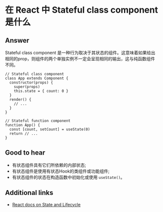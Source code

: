 # 在 React 中 Stateful class component 是什么

## Answer

Stateful class component 是一种行为取决于其状态的组件。这意味着如果给出相同的prop，则组件的两个单独实例不一定会呈现相同的输出，这与纯函数组件不同。

```es6
// Stateful class component
class App extends Component {
  constructor(props) {
    super(props)
    this.state = { count: 0 }
  }
  render() {
    // ...
  }
}

// Stateful function component
function App() {
  const [count, setCount] = useState(0)
  return // ...
}
```

## Good to hear

* 有状态组件具有它们所依赖的内部状态;
* 有状态组件是使用有状态Hook的类组件或功能组件;
* 有状态组件的状态在构造函数中初始化或使用 `useState()`。

## Additional links

* [React docs on State and Lifecycle](https://reactjs.org/docs/state-and-lifecycle.html)

<!-- tags: (react,javascript) -->

<!-- expertise: (0) -->
